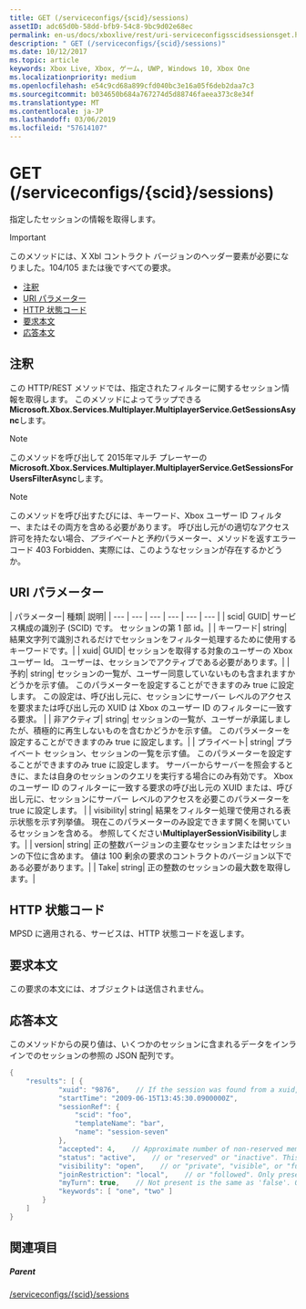 ```yaml
---
title: GET (/serviceconfigs/{scid}/sessions)
assetID: adc65d0b-58dd-bfb9-54c8-9bc9d02e68ec
permalink: en-us/docs/xboxlive/rest/uri-serviceconfigsscidsessionsget.html
description: " GET (/serviceconfigs/{scid}/sessions)"
ms.date: 10/12/2017
ms.topic: article
keywords: Xbox Live, Xbox, ゲーム, UWP, Windows 10, Xbox One
ms.localizationpriority: medium
ms.openlocfilehash: e54c9cd68a899cfd040bc3e16a05f6deb2daa7c3
ms.sourcegitcommit: b034650b684a767274d5d88746faeea373c8e34f
ms.translationtype: MT
ms.contentlocale: ja-JP
ms.lasthandoff: 03/06/2019
ms.locfileid: "57614107"
---
```

# <a name="get-serviceconfigsscidsessions"></a>GET (/serviceconfigs/{scid}/sessions)
指定したセッションの情報を取得します。

> [!IMPORTANT]
> このメソッドには、X Xbl コントラクト バージョンのヘッダー要素が必要になりました。104/105 または後ですべての要求。

  * [注釈](#ID4ET)
  * [URI パラメーター](#ID4EKB)
  * [HTTP 状態コード](#ID4EXB)
  * [要求本文](#ID4EAC)
  * [応答本文](#ID4ELC)

<a id="ID4ET"></a>


## <a name="remarks"></a>注釈

この HTTP/REST メソッドでは、指定されたフィルターに関するセッション情報を取得します。 このメソッドによってラップできる**Microsoft.Xbox.Services.Multiplayer.MultiplayerService.GetSessionsAsync**します。


> [!NOTE] 
> このメソッドを呼び出して 2015年マルチ プレーヤーの<b>Microsoft.Xbox.Services.Multiplayer.MultiplayerService.GetSessionsForUsersFilterAsync</b>します。  



> [!NOTE] 
> このメソッドを呼び出すたびには、キーワード、Xbox ユーザー ID フィルター、またはその両方を含める必要があります。 呼び出し元がの適切なアクセス許可を持たない場合、<i>プライベート</i>と<i>予約</i>パラメーター、メソッドを返すエラー コード 403 Forbidden、実際には、このようなセッションが存在するかどうか。  


<a id="ID4EKB"></a>


## <a name="uri-parameters"></a>URI パラメーター

| パラメーター| 種類| 説明|
| --- | --- | --- | --- | --- | --- |
| scid| GUID| サービス構成の識別子 (SCID) です。 セッションの第 1 部 id。|
| キーワード| string| 結果文字列で識別されるだけでセッションをフィルター処理するために使用するキーワードです。|
| xuid| GUID| セッションを取得する対象のユーザーの Xbox ユーザー Id。 ユーザーは、セッションでアクティブである必要があります。|
| 予約| string| セッションの一覧が、ユーザー同意していないものも含まれますかどうかを示す値。 このパラメーターを設定することができますのみ true に設定します。 この設定は、呼び出し元に、セッションにサーバー レベルのアクセスを要求または呼び出し元の XUID は Xbox のユーザー ID のフィルターに一致する要求。 |
| 非アクティブ| string| セッションの一覧が、ユーザーが承諾しましたが、積極的に再生しないものを含むかどうかを示す値。 このパラメーターを設定することができますのみ true に設定します。|
| プライベート| string| プライベート セッション、セッションの一覧を示す値。 このパラメーターを設定することができますのみ true に設定します。 サーバーからサーバーを照会するときに、または自身のセッションのクエリを実行する場合にのみ有効です。 Xbox のユーザー ID のフィルターに一致する要求の呼び出し元の XUID または、呼び出し元に、セッションにサーバー レベルのアクセスを必要このパラメーターを true に設定します。 |
| visibility| string| 結果をフィルター処理で使用される表示状態を示す列挙値。 現在このパラメーターのみ設定できます開くを開いているセッションを含める。 参照してください<b>MultiplayerSessionVisibility</b>します。|
| version| string| 正の整数バージョンの主要なセッションまたはセッションの下位に含めます。 値は 100 剰余の要求のコントラクトのバージョン以下である必要があります。|
| Take| string| 正の整数のセッションの最大数を取得します。|

<a id="ID4EXB"></a>


## <a name="http-status-codes"></a>HTTP 状態コード
MPSD に適用される、サービスは、HTTP 状態コードを返します。  
<a id="ID4EAC"></a>


## <a name="request-body"></a>要求本文

この要求の本文には、オブジェクトは送信されません。

<a id="ID4ELC"></a>


## <a name="response-body"></a>応答本文

このメソッドからの戻り値は、いくつかのセッションに含まれるデータをインラインでのセッションの参照の JSON 配列です。


```cpp
{
    "results": [ {
            "xuid": "9876",    // If the session was found from a xuid, that xuid.
            "startTime": "2009-06-15T13:45:30.0900000Z",
            "sessionRef": {
                "scid": "foo",
                "templateName": "bar",
                "name": "session-seven"
            },
            "accepted": 4,    // Approximate number of non-reserved members.
            "status": "active",    // or "reserved" or "inactive". This is the state of the user in the session, not the session itself. Only present if the session was found using a xuid.
            "visibility": "open",    // or "private", "visible", or "full"
            "joinRestriction": "local",    // or "followed". Only present if 'visibility' is "open" or "full" and the session has a join restriction.
            "myTurn": true,    // Not present is the same as 'false'. Only present if the session was found using a xuid.
            "keywords": [ "one", "two" ]
        }
    ]
}

```


<a id="ID4EWC"></a>


## <a name="see-also"></a>関連項目

<a id="ID4EYC"></a>


##### <a name="parent"></a>Parent

[/serviceconfigs/{scid}/sessions](uri-serviceconfigsscidsessions.md)
